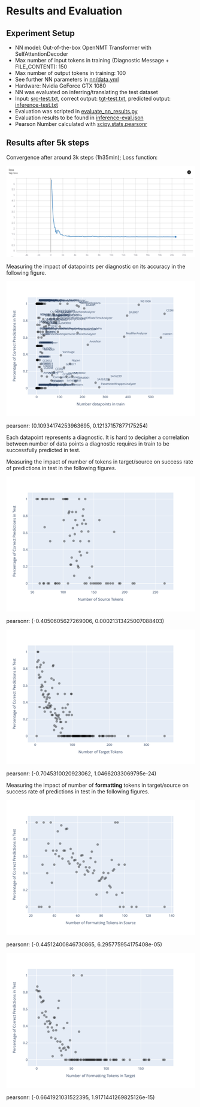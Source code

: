 # Results and Evaluation

## Experiment Setup

* NN model: Out-of-the-box OpenNMT Transformer with SelfAttentionDecoder
* Max number of input tokens in training (Diagnostic Message + FILE_CONTENT): 150
* Max number of output tokens in training: 100
* See further NN parameters in [nn/data.yml](nn/data.yml)
* Hardware: Nvidia GeForce GTX 1080
* NN was evaluated on inferring/translating the test dataset
* Input: [src-test.txt](../src-test.txt), correct output: [tgt-test.txt](../tgt-test.txt), predicted output: [inference-test.txt](inference-test.txt)
* Evaluation was scripted in [evaluate_nn_results.py](/evaluate_nn_results.py)
* Evaluation results to be found in [inference-eval.json](inference-eval.json)
* Pearson Number calculated with [scipy.stats.pearsonr](https://docs.scipy.org/doc/scipy/reference/generated/scipy.stats.pearsonr.html)

## Results after 5k steps

Convergence after around 3k steps (1h35min); Loss function:

![Loss Function](loss_function_20k_steps.png)

Measuring the impact of datapoints per diagnostic on its accuracy in the following figure.

![Impact data per Diagnostic on Accuracy](copy_impact_data_on_accuracy.svg)

pearsonr: (0.10934174253963695, 0.12137157877175254)

Each datapoint represents a diagnostic. It is hard to decipher a correlation between number of data points a diagnostic requires in train to be successfully predicted in test.

Measuring the impact of number of tokens in target/source on success rate of predictions in test in the following figures.

![Source Length vs Success Rate](copy_success_rate_src_len.svg)

pearsonr: (-0.4050605627269006, 0.00021313425007088403)

![Target Length vs Success Rate](copy_success_rate_tgt_len.svg)

pearsonr: (-0.7045310020923062, 1.04662033069795e-24)

Measuring the impact of number of **formatting** tokens in target/source on success rate of predictions in test in the following figures.

![Source Length vs Success Rate](copy_success_rate_num_format_tokens_src.svg)

pearsonr: (-0.44512400846730865, 6.295775954175408e-05)

![Target Length vs Success Rate](copy_success_rate_num_format_tokens_tgt.svg)

pearsonr: (-0.6641921031522395, 1.9171441269825126e-15)
